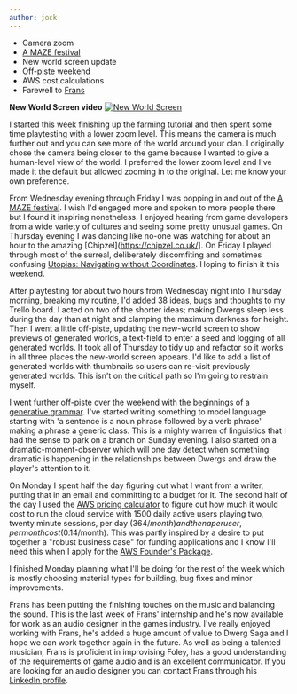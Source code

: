 ```yaml
---
author: jock
---
```

* Camera zoom
* [A MAZE festival ](https://2020.amaze-berlin.de/)
* New world screen update
* Off-piste weekend
* AWS cost calculations
* Farewell to [Frans](https://www.linkedin.com/in/frans-hipponen-08a452173/)

**New World Screen video**
[![New World Screen](http://img.youtube.com/vi/WxpoIl1bVMA/0.jpg)](https://youtu.be/WxpoIl1bVMA)

I started this week finishing up the farming tutorial and then spent some time playtesting with a lower zoom level. This means the camera is much further out and you can see more of the world around your clan. I originally chose the camera being closer to the game because I wanted to give a human-level view of the world. I preferred the lower zoom level and I've made it the default but allowed zooming in to the original. Let me know your own preference.

From Wednesday evening through Friday I was popping in and out of the [A MAZE festival](https://2020.amaze-berlin.de/). I wish I'd engaged more and spoken to more people there but I found it inspiring nonetheless. I enjoyed hearing from game developers from a wide variety of cultures and seeing some pretty unusual games. On Thursday evening I was dancing like no-one was watching for about an hour to the amazing [Chipzel](https://chipzel.co.uk/]. On Friday I played through most of the surreal, deliberately discomfiting and sometimes confusing [Utopias: Navigating without Coordinates](https://utopias.aaasoftwa.re/). Hoping to finish it this weekend.

After playtesting for about two hours from Wednesday night into Thursday morning, breaking my routine, I'd added 38 ideas, bugs and thoughts to my Trello board. I acted on two of the shorter ideas; making Dwergs sleep less during the day than at night and clamping the maximum darkness for height. Then I went a little off-piste, updating the new-world screen to show previews of generated worlds, a text-field to enter a seed and logging of all generated worlds. It took all of Thursday to tidy up and refactor so it works in all three places the new-world screen appears. I'd like to add a list of generated worlds with thumbnails so users can re-visit previously generated worlds. This isn't on the critical path so I'm going to restrain myself.

I went further off-piste over the weekend with the beginnings of a [generative grammar](https://en.wikipedia.org/wiki/Generative_grammar). I've started writing something to model language starting with 'a sentence is a noun phrase followed by a verb phrase' making a phrase a generic class. This is a mighty warren of linguistics that I had the sense to park on a branch on Sunday evening. I also started on a dramatic-moment-observer which will one day detect when something dramatic is happening in the relationships between Dwergs and draw the player's attention to it.

On Monday I spent half the day figuring out what I want from a writer, putting that in an email and committing to a budget for it. The second half of the day I used the [AWS pricing calculator](https://calculator.aws/#/) to figure out how much it would cost to run the cloud service with 1500 daily active users playing two, twenty minute sessions, per day ($364/month) and then a per user, per month cost ($0.14/month). This was partly inspired by a desire to put together a "robust business case" for funding applications and I know I'll need this when I apply for the [AWS Founder's Package](https://aws.amazon.com/activate/).

I finished Monday planning what I'll be doing for the rest of the week which is mostly  choosing material types for building, bug fixes and minor improvements.

Frans has been putting the finishing touches on the music and balancing the sound. This is the last week of Frans' internship and he's now available for work as an audio designer in the games industry. I've really enjoyed working with Frans, he's added a huge amount of value to Dwerg Saga and I hope we can work together again in the future. As well as being a talented musician, Frans is proficient in improvising Foley, has a good understanding of the requirements of game audio and is an excellent communicator. If you are looking for an audio designer you can contact Frans through his [LinkedIn profile](https://www.linkedin.com/in/frans-hipponen-08a452173/).
